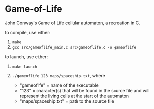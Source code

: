 # Game-of-Life
John Conway's Game of Life cellular automaton, a recreation in C.

to compile, use either:
1) ```make```
2) ```gcc src/gameoflife_main.c src/gameoflife.c -o gameoflife```

to launch, use either:
1) ```make launch```
2) ```./gameoflife 123 maps/spaceship.txt```,  where

    - "gameoflife" = name of the executable
    - "123" = character(s) that will be found in the source file and will represent the living cells at the start of the automaton
    - "maps/spaceship.txt" = path to the source file
